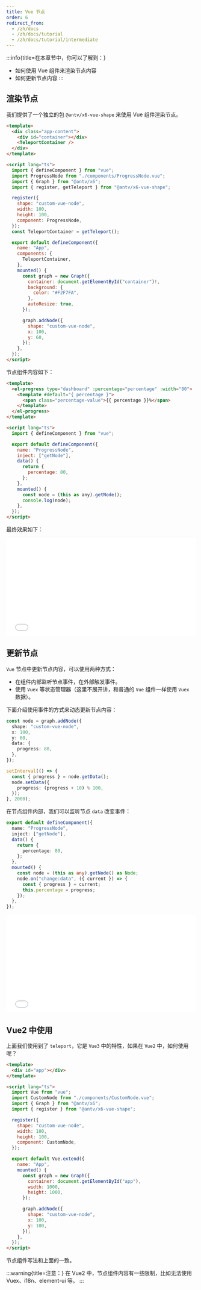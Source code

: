 ```yaml
---
title: Vue 节点
order: 6
redirect_from:
  - /zh/docs
  - /zh/docs/tutorial
  - /zh/docs/tutorial/intermediate
---
```


:::info{title=在本章节中，你可以了解到：}

- 如何使用 Vue 组件来渲染节点内容
- 如何更新节点内容
  :::

## 渲染节点

我们提供了一个独立的包 `@antv/x6-vue-shape` 来使用 Vue 组件渲染节点。

```html
<template>
  <div class="app-content">
    <div id="container"></div>
    <TeleportContainer />
  </div>
</template>

<script lang="ts">
  import { defineComponent } from "vue";
  import ProgressNode from "./components/ProgressNode.vue";
  import { Graph } from "@antv/x6";
  import { register, getTeleport } from "@antv/x6-vue-shape";

  register({
    shape: "custom-vue-node",
    width: 100,
    height: 100,
    component: ProgressNode,
  });
  const TeleportContainer = getTeleport();

  export default defineComponent({
    name: "App",
    components: {
      TeleportContainer,
    },
    mounted() {
      const graph = new Graph({
        container: document.getElementById("container")!,
        background: {
          color: "#F2F7FA",
        },
        autoResize: true,
      });

      graph.addNode({
        shape: "custom-vue-node",
        x: 100,
        y: 60,
      });
    },
  });
</script>
```

节点组件内容如下：

```html
<template>
  <el-progress type="dashboard" :percentage="percentage" :width="80">
    <template #default="{ percentage }">
      <span class="percentage-value">{{ percentage }}%</span>
    </template>
  </el-progress>
</template>

<script lang="ts">
  import { defineComponent } from "vue";

  export default defineComponent({
    name: "ProgressNode",
    inject: ["getNode"],
    data() {
      return {
        percentage: 80,
      };
    },
    mounted() {
      const node = (this as any).getNode();
      console.log(node);
    },
  });
</script>
```

最终效果如下：

<iframe src="/demos/vue/basic/index.html" style="width: 100%; height: 260px; border: 0px; overflow: hidden;"></iframe>

## 更新节点

`Vue` 节点中更新节点内容，可以使用两种方式：

- 在组件内部监听节点事件，在外部触发事件。
- 使用 `Vuex` 等状态管理器（这里不展开讲，和普通的 `Vue` 组件一样使用 `Vuex` 数据）。

下面介绍使用事件的方式来动态更新节点内容：

```ts
const node = graph.addNode({
  shape: "custom-vue-node",
  x: 100,
  y: 60,
  data: {
    progress: 80,
  },
});

setInterval(() => {
  const { progress } = node.getData();
  node.setData({
    progress: (progress + 10) % 100,
  });
}, 2000);
```

在节点组件内部，我们可以监听节点 `data` 改变事件：

```ts
export default defineComponent({
  name: "ProgressNode",
  inject: ["getNode"],
  data() {
    return {
      percentage: 80,
    };
  },
  mounted() {
    const node = (this as any).getNode() as Node;
    node.on("change:data", ({ current }) => {
      const { progress } = current;
      this.percentage = progress;
    });
  },
});
```

<iframe src="/demos/vue/update/index.html" style="width: 100%; height: 260px; border: 0px; overflow: hidden;"></iframe>

## Vue2 中使用

上面我们使用到了 `teleport`，它是 `Vue3` 中的特性，如果在 `Vue2` 中，如何使用呢？

```html
<template>
  <div id="app"></div>
</template>

<script lang="ts">
  import Vue from "vue";
  import CustomNode from "./components/CustomNode.vue";
  import { Graph } from "@antv/x6";
  import { register } from "@antv/x6-vue-shape";

  register({
    shape: "custom-vue-node",
    width: 100,
    height: 100,
    component: CustomNode,
  });

  export default Vue.extend({
    name: "App",
    mounted() {
      const graph = new Graph({
        container: document.getElementById("app"),
        width: 1000,
        height: 1000,
      });

      graph.addNode({
        shape: "custom-vue-node",
        x: 100,
        y: 100,
      });
    },
  });
</script>
```

节点组件写法和上面的一致。

:::warning{title=注意：}
在 Vue2 中，节点组件内容有一些限制，比如无法使用 Vuex、i18n、element-ui 等。
:::
